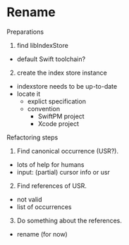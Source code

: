 # Rename

Preparations

1. find libIndexStore
  - default Swift toolchain?
2. create the index store instance
  - indexstore needs to be up-to-date
  - locate it
    - explict specification
    - convention
      - SwiftPM project
      - Xcode project

Refactoring steps

1. Find canonical occurrence (USR?).
  - lots of help for humans
  - input: (partial) cursor info or usr
2. Find references of USR.
  - not valid
  - list of occurrences
3. Do something about the references.
  - rename (for now)
